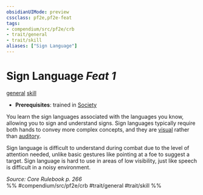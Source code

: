 ```yaml
---
obsidianUIMode: preview
cssclass: pf2e,pf2e-feat
tags:
- compendium/src/pf2e/crb
- trait/general
- trait/skill
aliases: ["Sign Language"]
---
```

# Sign Language  *Feat 1*  
[general](../../rules/traits/general.md)  [skill](../../rules/traits/skill.md)  

- **Prerequisites**: trained in [Society](../skills.md#Society)

You learn the sign languages associated with the languages you know, allowing you to sign and understand signs. Sign languages typically require both hands to convey more complex concepts, and they are [visual](../../rules/traits/visual.md) rather than [auditory](../../rules/traits/auditory.md).

Sign language is difficult to understand during combat due to the level of attention needed, unlike basic gestures like pointing at a foe to suggest a target. Sign language is hard to use in areas of low visibility, just like speech is difficult in a noisy environment.

*Source: Core Rulebook p. 266*  
%% #compendium/src/pf2e/crb #trait/general #trait/skill %%